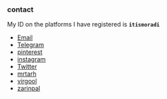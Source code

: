 ### contact
My ID on the platforms I have registered is **`itismoradi`**

- <a href="mailto:itismoradi@yahoo.com">Email</a>
- <a href="https://t.me/itismoradi">Telegram</a>
- <a href="https://pinterest.com/itismoradi">pinterest</a>
- <a href="https://instagram.com/itismoradi">instagram</a>
- <a href="https://twitter.com/itismoradi">Twitter</a>
- <a href="https://mrtarh.com/itismoradi">mrtarh</a>
- <a href="https://virgool.io/@itismoradi">virgool</a>
- <a href="https://zarinp.al/itismoradi">zarinpal</a>
